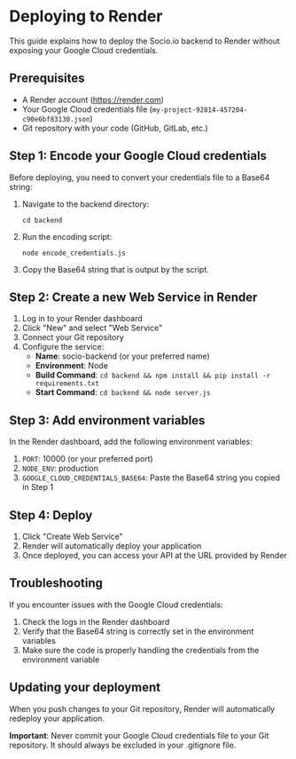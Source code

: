 # Deploying to Render

This guide explains how to deploy the Socio.io backend to Render without exposing your Google Cloud credentials.

## Prerequisites

- A Render account (https://render.com)
- Your Google Cloud credentials file (`my-project-92814-457204-c90e6bf83130.json`)
- Git repository with your code (GitHub, GitLab, etc.)

## Step 1: Encode your Google Cloud credentials

Before deploying, you need to convert your credentials file to a Base64 string:

1. Navigate to the backend directory:
   ```
   cd backend
   ```

2. Run the encoding script:
   ```
   node encode_credentials.js
   ```

3. Copy the Base64 string that is output by the script.

## Step 2: Create a new Web Service in Render

1. Log in to your Render dashboard
2. Click "New" and select "Web Service"
3. Connect your Git repository
4. Configure the service:
   - **Name**: socio-backend (or your preferred name)
   - **Environment**: Node
   - **Build Command**: `cd backend && npm install && pip install -r requirements.txt`
   - **Start Command**: `cd backend && node server.js`

## Step 3: Add environment variables

In the Render dashboard, add the following environment variables:

1. `PORT`: 10000 (or your preferred port)
2. `NODE_ENV`: production
3. `GOOGLE_CLOUD_CREDENTIALS_BASE64`: Paste the Base64 string you copied in Step 1

## Step 4: Deploy

1. Click "Create Web Service"
2. Render will automatically deploy your application
3. Once deployed, you can access your API at the URL provided by Render

## Troubleshooting

If you encounter issues with the Google Cloud credentials:

1. Check the logs in the Render dashboard
2. Verify that the Base64 string is correctly set in the environment variables
3. Make sure the code is properly handling the credentials from the environment variable

## Updating your deployment

When you push changes to your Git repository, Render will automatically redeploy your application.

**Important**: Never commit your Google Cloud credentials file to your Git repository. It should always be excluded in your .gitignore file.